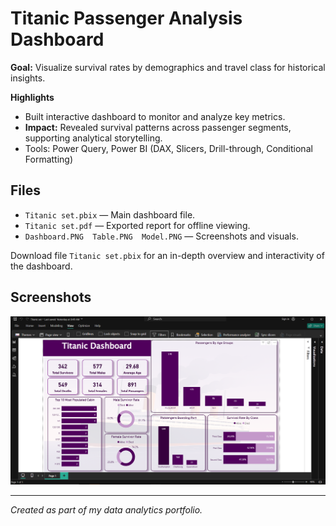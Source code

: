 # Titanic Passenger Analysis Dashboard

**Goal:** Visualize survival rates by demographics and travel class for historical insights.

**Highlights**
- Built interactive dashboard to monitor and analyze key metrics.
- **Impact:** Revealed survival patterns across passenger segments, supporting analytical storytelling.
- Tools: Power Query, Power BI (DAX, Slicers, Drill-through, Conditional Formatting)

## Files
- `Titanic set.pbix` — Main dashboard file.
- `Titanic set.pdf` — Exported report for offline viewing.
- `Dashboard.PNG  Table.PNG  Model.PNG` — Screenshots and visuals.

Download file `Titanic set.pbix` for an in-depth overview and interactivity of the dashboard.
## Screenshots
![Dashboard Overview](Dashboard.PNG)

---
*Created as part of my data analytics portfolio.*
